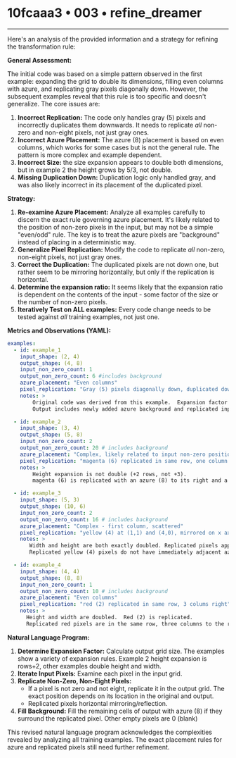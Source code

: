 # 10fcaaa3 • 003 • refine_dreamer

---
Here's an analysis of the provided information and a strategy for refining the transformation rule:

**General Assessment:**

The initial code was based on a simple pattern observed in the first example: expanding the grid to double its dimensions, filling even columns with azure, and replicating gray pixels diagonally down. However, the subsequent examples reveal that this rule is too specific and doesn't generalize. The core issues are:

1.  **Incorrect Replication:** The code only handles gray (5) pixels and incorrectly duplicates them downwards. It needs to replicate *all* non-zero and non-eight pixels, not just gray ones.
2.  **Incorrect Azure Placement:** The azure (8) placement is based on even columns, which works for some cases but is not the general rule. The pattern is more complex and example dependent.
3.  **Incorrect Size:** the size expansion appears to double both dimensions, but in example 2 the height grows by 5/3, not double.
4.  **Missing Duplication Down:** Duplication logic only handled gray, and was also likely incorrect in its placement of the duplicated pixel.

**Strategy:**

1.  **Re-examine Azure Placement:** Analyze all examples carefully to discern the exact rule governing azure placement. It's likely related to the position of non-zero pixels in the input, but may not be a simple "even/odd" rule. The key is to treat the azure pixels are "background" instead of placing in a deterministic way.
2.  **Generalize Pixel Replication:** Modify the code to replicate *all* non-zero, non-eight pixels, not just gray ones.
3.  **Correct the Duplication:** The duplicated pixels are not down one, but rather seem to be mirroring horizontally, but only if the replication is horizontal.
4.  **Determine the expansion ratio:** It seems likely that the expansion ratio is dependent on the contents of the input - some factor of the size or the number of non-zero pixels.
5. **Iteratively Test on ALL examples:** Every code change needs to be tested against *all* training examples, not just one.

**Metrics and Observations (YAML):**

```yaml
examples:
  - id: example_1
    input_shape: (2, 4)
    output_shape: (4, 8)
    input_non_zero_count: 1
    output_non_zero_count: 6 #includes background
    azure_placement: "Even columns"
    pixel_replication: "Gray (5) pixels diagonally down, duplicated down"
    notes: >
        Original code was derived from this example.  Expansion factor is x2 for width and height.
        Output includes newly added azure background and replicated input pixels

  - id: example_2
    input_shape: (3, 4)
    output_shape: (5, 8)
    input_non_zero_count: 2
    output_non_zero_count: 20 # includes background
    azure_placement: "Complex, likely related to input non-zero positions"
    pixel_replication: "magenta (6) replicated in same row, one column to the right, azure (8) in next column"
    notes: >
        Height expansion is not double (+2 rows, not +3).
        magenta (6) is replicated with an azure (8) to its right and a blank (0) between.

  - id: example_3
    input_shape: (5, 3)
    output_shape: (10, 6)
    input_non_zero_count: 2
    output_non_zero_count: 16 # includes background
    azure_placement: "Complex - first column, scattered"
    pixel_replication: "yellow (4) at (1,1) and (4,0), mirrored on x axis"
    notes: >
       Width and height are both exactly doubled. Replicated pixels appear at (1,1),(1,4) and (4,0),(7,0)
       Replicated yellow (4) pixels do not have immediately adjacent azure (8) pixels.

  - id: example_4
    input_shape: (4, 4)
    output_shape: (8, 8)
    input_non_zero_count: 1
    output_non_zero_count: 10 # includes background
    azure_placement: "Even columns"
    pixel_replication: "red (2) replicated in same row, 3 colums right"
    notes: >
      Height and width are doubled.  Red (2) is replicated.
      Replicated red pixels are in the same row, three columns to the right.  Azure pixels surround on left and right.
```

**Natural Language Program:**

1.  **Determine Expansion Factor:** Calculate output grid size. The examples show a variety of expansion rules. Example 2 height expansion is rows+2, other examples double height and width.
2.  **Iterate Input Pixels:** Examine each pixel in the input grid.
3.  **Replicate Non-Zero, Non-Eight Pixels:**
    *   If a pixel is not zero and not eight, replicate it in the output grid. The exact position depends on its location in the original and output.
    *   Replicated pixels horizontal mirroring/reflection.
4.  **Fill Background:** Fill the remaining cells of output with azure (8) if they surround the replicated pixel. Other empty pixels are 0 (blank)

This revised natural language program acknowledges the complexities revealed by analyzing all training examples. The exact placement rules for azure and replicated pixels still need further refinement.

